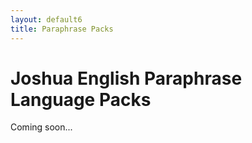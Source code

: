 ```yaml
---
layout: default6
title: Paraphrase Packs
---
```


# Joshua English Paraphrase Language Packs

Coming soon...
